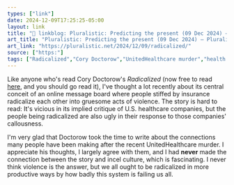 ```yaml
---
types: ["link"]
date: 2024-12-09T17:25:25-05:00
layout: link
title: "🔗 linkblog: Pluralistic: Predicting the present (09 Dec 2024) – Pluralistic: Daily links from Cory Doctorow'"
art_title: "Pluralistic: Predicting the present (09 Dec 2024) – Pluralistic: Daily links from Cory Doctorow"
art_link: "https://pluralistic.net/2024/12/09/radicalized/"
source: ["https:"]
tags: ["Radicalized","Cory Doctorow","UnitedHealthcare murder","health care"]
---
```

Like anyone who's read Cory Doctorow's *Radicalized* (now free to read [here](https://prospect.org/culture/books/2024-12-09-radicalized-cory-doctorow-story-health-care/), and you should go read it), I've thought a lot recently about its central conceit of an online message board where people stiffed by insurance radicalize each other into gruesome acts of violence. The story is hard to read: It's vicious in its implied critique of U.S. healthcare companies, but the people being radicalized are also ugly in their response to those companies' callousness.

I'm very glad that Doctorow took the time to write about the connections many people have been making after the recent UnitedHealthcare murder. I appreciate his thoughts, I largely agree with them, and I had **never** made the connection between the story and incel culture, which is fascinating. I never think violence is the answer, but we all ought to be radicalized in more productive ways by how badly this system is failing us all.
